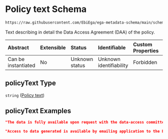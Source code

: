 # Policy text Schema

```txt
https://raw.githubusercontent.com/EbiEga/ega-metadata-schema/main/schemas/EGA.policy.json#/properties/policyDescriptor/properties/policyText
```

Text describing in detail the Data Access Agreement (DAA) of the policy.

| Abstract            | Extensible | Status         | Identifiable            | Custom Properties | Additional Properties | Access Restrictions | Defined In                                                                   |
| :------------------ | :--------- | :------------- | :---------------------- | :---------------- | :-------------------- | :------------------ | :--------------------------------------------------------------------------- |
| Can be instantiated | No         | Unknown status | Unknown identifiability | Forbidden         | Allowed               | none                | [EGA.policy.json\*](../../../schemas/EGA.policy.json "open original schema") |

## policyText Type

`string` ([Policy text](ega-8-properties-policy-descriptor-properties-policy-text.md))

## policyText Examples

```json
"The data is fully available upon request with the data-access committee of this study."
```

```json
"Access to data generated is available by emailing application to the Data Access Committee and will be granted to qualified investigators for appropriate use.\\nThe following two documents may be required by the Data Access Committee.\\n1) DATA ACCESS AGREEMENT\\nIn signing this agreement, You are agreeing to be bound by the terms and conditions of access set out in this agreement.\\nDefinitions:\\n- Data means all and any human genetic data obtained related to the 'Study on the proliferation history of lung adenomas'.\\n- User means a researcher whose User Institution has previously completed this Data Access Agreement and has received acknowledgment of its acceptance.\\n- User Institution means the organization at which the User is employed, affiliated or enrolled.\\nYou agree to use the Data only for the advancement of medical research, according to the consent obtained from sample donors.\\n- Publications means, without limitation, articles published in print journals, electronic journals, reviews, books, posters and other written and verbal presentations of research.\\nYou agree not to use the data for the creation of products for sale or for any commercial purpose.\\nYou agree to preserve, at all times, the confidentiality of any information related to Data and to not transfer or disclose the Data.\\nYou agree to use the data for the approved purpose and project described in your Application.\\nYou agree to acknowledge in any work based in whole or part on the Data, the published paper from which the Data derives.\\nFor and on behalf of User:\\n Report the name of Applicants, Signature of Applicants and Date.\\nFor and on behalf of User Institution:\\nReport the name of Institutional Authority, his/her and Date.\\n\\n2) DATA ACCESS APPLICATION FORM:\\nApplications for access to data can be submitted at any time. The Data Access Committee will consider applications on a rolling basis and aim to provide a decision within one months of receipt. The Application must include:\\n- A full postal and email address for each Applicant. PhD student applicants must include their supervisors as a co-applicant and provide their full contact details.\\n- Title of the project.\\n- A clear description of the project and its specific aims, including specific details of what You plan to do with the data and including key references.\\n- Signature, name and date of each Applicant.\\n- Data Access Agreement dated and signed."
```
